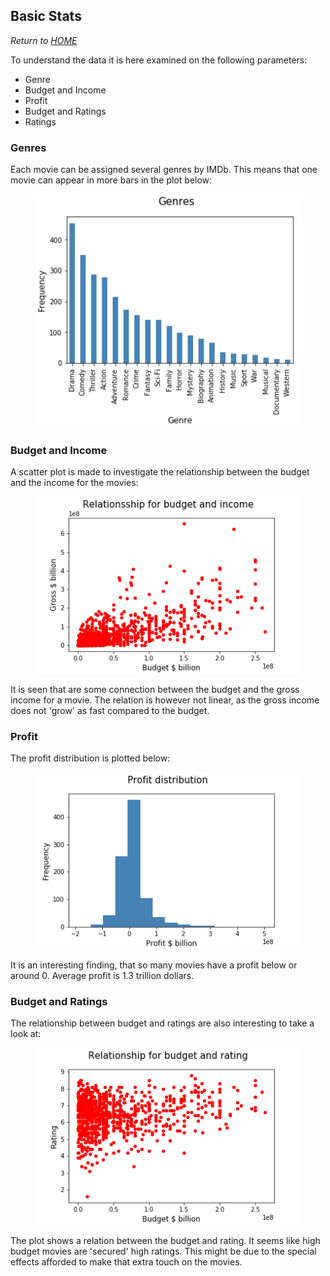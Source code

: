 ## Basic Stats
*Return to [HOME](https://lauramarott.github.io/SocialGraphs/)*

To understand the data it is here examined on the following parameters:
* Genre
* Budget and Income
* Profit 
* Budget and Ratings
* Ratings

### Genres

Each movie can be assigned several genres by IMDb. This means that one movie can appear in more bars in the plot below:

<figure style="text-align: center;">
  <img src="./images/genres_bar.png" width="500" alt="Genre frequency"/>
</figure>

### Budget and Income

A scatter plot is made to investigate the relationship between the budget and the income for the movies:

<figure style="text-align: center;">
  <img src="./images/budget_income.png" width="500" alt="Genre frequency"/>
</figure>

It is seen that are some connection between the budget and the gross income for a movie. The relation is however not linear, as the gross income does not 'grow' as fast compared to the budget.

### Profit

The profit distribution is plotted below:

<figure style="text-align: center;">
  <img src="./images/profit.png" width="500" alt="Genre frequency"/>
</figure>

It is an interesting finding, that so many movies have a profit below or around 0. Average profit is 1.3 trillion dollars. 

### Budget and Ratings

The relationship between budget and ratings are also interesting to take a look at:

<figure style="text-align: center;">
  <img src="./images/budget_rating.png" width="500" alt="Genre frequency"/>
</figure>

The plot shows a relation between the budget and rating. It seems like high budget movies are 'secured' high ratings. This might be due to the special effects afforded to make that extra touch on the movies.
